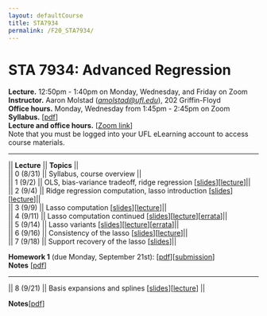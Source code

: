 ```yaml
---
layout: defaultCourse
title: STA7934
permalink: /F20_STA7934/
---
```

# STA 7934: Advanced Regression   
**Lecture.** 12:50pm - 1:40pm on Monday, Wednesday, and Friday on Zoom  
**Instructor.** Aaron Molstad (*amolstad@ufl.edu*), 202 Griffin-Floyd  
**Office hours.** Monday, Wednesday from 1:45pm - 2:45pm on Zoom  
**Syllabus.** [[pdf](/docs/STA7934_F20_Syllabus.pdf)]  
**Lecture and office hours.** [[Zoom link](https://ufl.zoom.us/j/92022598550?pwd=SEVaK0dXdTlYUmVuY3ZHbXVhVFJldz09)]  
Note that you must be logged into your UFL eLearning account to access course materials.  

---------------  

||  **Lecture** ||  **Topics**  ||  
|| 0 (8/31)  || Syllabus, course overview ||  
|| 1 (9/2)  || OLS, bias-variance tradeoff, ridge regression [[slides](https://ufl.instructure.com/files/52239110/download?download_frd=1)][[lecture](https://ufl.instructure.com/courses/412309/files?preview=52201813)]||  
|| 2 (9/4)  || Ridge regression computation, lasso introduction [[slides](https://ufl.instructure.com/files/52241793/download?download_frd=1)][[lecture](https://ufl.instructure.com/courses/412309/files?preview=52241780)]||  
|| 3 (9/9)  || Lasso computation [[slides](https://ufl.instructure.com/files/52355614/download?download_frd=1)][[lecture](https://ufl.instructure.com/courses/412309/files?preview=52355098)]||  
|| 4 (9/11)  || Lasso computation continued [[slides](https://ufl.instructure.com/files/52473276/download?download_frd=1)][[lecture](https://ufl.instructure.com/files/52394727/download?download_frd=1)][[errata](https://ufl.instructure.com/files/52395251/download?download_frd=1)]||  
|| 5 (9/14)  || Lasso variants [[slides](https://ufl.instructure.com/files/52501851/download?download_frd=1)][[lecture](https://ufl.instructure.com/courses/412309/files?preview=52477408)][[errata](https://ufl.instructure.com/files/52501663/download?download_frd=1)]||  
|| 6 (9/16)  || Consistency of the lasso [[slides](https://ufl.instructure.com/files/52635610/download?download_frd=1)][[lecture](https://ufl.instructure.com/files/52616287/download?download_frd=1)]||   
|| 7 (9/18)  || Support recovery of the lasso [[slides](https://ufl.instructure.com/files/52635617/download?download_frd=1)]||   


**Homework 1** (due Monday, September 21st): [[pdf](https://ufl.instructure.com/files/52547041/download?download_frd=1)][[submission](https://ufl.instructure.com/courses/412309/assignments/4428217)]  
**Notes** [[pdf](https://ufl.instructure.com/files/52735962/download?download_frd=1)]  

---------------  

|| 8 (9/21)  || Basis expansions and splines [[slides](https://ufl.instructure.com/files/52737893/download?download_frd=1)][[lecture](https://ufl.instructure.com/courses/412309/files?preview=52737617)] ||    

**Notes**[[pdf](https://ufl.instructure.com/files/52736872/download?download_frd=1)]